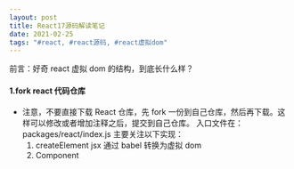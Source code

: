 ```yaml
---
layout: post
title: React17源码解读笔记
date: 2021-02-25
tags: "#react, #react源码, #react虚拟dom"
---
```


前言：好奇 react 虚拟 dom 的结构，到底长什么样？

#### 1.fork react 代码仓库

- 注意，不要直接下载 React 仓库，先 fork 一份到自己仓库，然后再下载。这样可以修改或者增加注释之后，提交到自己仓库。
  入口文件在：packages/react/index.js
  主要关注以下实现：
  1. createElement
     jsx 通过 babel 转换为虚拟 dom
  2. Component
